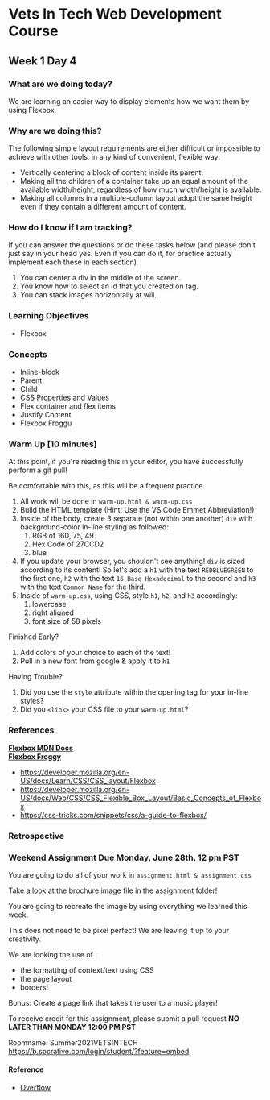 # Vets In Tech Web Development Course

## Week 1 Day 4


### What are we doing today?
We are learning an easier way to display elements how we want them by using Flexbox.


### Why are we doing this?
The following simple layout requirements are either difficult or impossible to achieve with other tools, in any kind of convenient, flexible way:


- Vertically centering a block of content inside its parent.
- Making all the children of a container take up an equal amount of the available width/height, regardless of how much width/height is available.
- Making all columns in a multiple-column layout adopt the same height even if they contain a different amount of content.


### How do I know if I am tracking?
If you can answer the questions or do these tasks below (and please don't just say in your head yes. Even if you can do it, for practice actually implement each these in each section)
1. You can center a div in the middle of the screen.
2. You know how to select an id that you created on tag.
3. You can stack images horizontally at will.


### Learning Objectives

- Flexbox


### Concepts
   - Inline-block
   - Parent 
   - Child
   - CSS Properties and Values
   - Flex container and flex items
   - Justify Content
   - Flexbox Froggu

### Warm Up [10 minutes]

At this point, if you're reading this in your editor, you have successfully perform a git pull!

Be comfortable with this, as this will be a frequent practice.

1. All work will be done in `warm-up.html & warm-up.css`
2. Build the HTML template (Hint: Use the VS Code Emmet Abbreviation!)
3. Inside of the body, create 3 separate (not within one another) `div` with background-color in-line styling as followed:
   1. RGB of 160, 75, 49
   2. Hex Code of 27CCD2
   3. blue
4. If you update your browser, you shouldn't see anything! `div` is sized according to its content! So let's add a `h1` with the text `REDBLUEGREEN` to the first one, `h2` with the text `16 Base Hexadecimal` to the second and `h3` with the text `Common Name` for the third.
5. Inside of `warm-up.css`, using CSS, style `h1`, `h2`, and `h3` accordingly:
   1. lowercase
   2. right aligned
   3. font size of 58 pixels

Finished Early?

1. Add colors of your choice to each of the text!
2. Pull in a new font from google & apply it to `h1`

Having Trouble?

1. Did you use the `style` attribute within the opening tag for your in-line styles?
2. Did you `<link>` your CSS file to your `warm-up.html`?
   
   
### References

**[Flexbox MDN Docs](https://developer.mozilla.org/en-US/docs/Learn/CSS/CSS_layout/Flexbox)** <br>
**[Flexbox Froggy](https://flexboxfroggy.com/)** <br>

- https://developer.mozilla.org/en-US/docs/Learn/CSS/CSS_layout/Flexbox
- https://developer.mozilla.org/en-US/docs/Web/CSS/CSS_Flexible_Box_Layout/Basic_Concepts_of_Flexbox
- https://css-tricks.com/snippets/css/a-guide-to-flexbox/


### Retrospective

### Weekend Assignment Due Monday, June 28th, 12 pm PST

You are going to do all of your work in `assignment.html & assignment.css`

Take a look at the brochure image file in the assignment folder!

You are going to recreate the image by using everything we learned this week.

This does not need to be pixel perfect! We are leaving it up to your creativity.

We are looking the use of :

- the formatting of context/text using CSS
- the page layout
- borders!

Bonus: Create a page link that takes the user to a music player!

To receive credit for this assignment, please submit a pull request **NO LATER THAN MONDAY 12:00 PM PST**

Roomname: Summer2021VETSINTECH
https://b.socrative.com/login/student/?feature=embed




#### Reference
- [Overflow](https://developer.mozilla.org/en-US/docs/Learn/CSS/Building_blocks/Overflowing_content)


